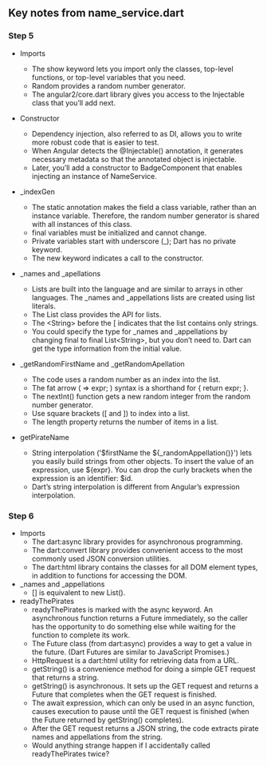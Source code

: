## Key notes from name_service.dart
### Step 5
- Imports
  - The show keyword lets you import only the classes, top-level functions, or top-level variables that you need.
  - Random provides a random number generator.
  - The angular2/core.dart library gives you access to the Injectable class that you’ll add next.
- Constructor
  - Dependency injection, also referred to as DI, allows you to write more robust code that is easier to test.
  - When Angular detects the @Injectable() annotation, it generates necessary metadata so that the annotated object is injectable.
  - Later, you’ll add a constructor to BadgeComponent that enables injecting an instance of NameService.
- \_indexGen
  - The static annotation makes the field a class variable, rather than an instance variable. Therefore, the random number generator is shared with all instances of this class.
  - final variables must be initialized and cannot change.
  - Private variables start with underscore (\_); Dart has no private keyword.
  - The new keyword indicates a call to the constructor.
- \_names and \_apellations
  - Lists are built into the language and are similar to arrays in other languages. The \_names and \_appellations lists are created using list literals.
  - The List class provides the API for lists.
  - The \<String\> before the \[ indicates that the list contains only strings.
  - You could specify the type for \_names and \_appellations by changing final to final List\<String\>, but you don’t need to. Dart can get the type information from the initial value.

- \_getRandomFirstName and \_getRandomApellation
  - The code uses a random number as an index into the list.
  - The fat arrow ( => expr; ) syntax is a shorthand for { return expr; }.
  - The nextInt() function gets a new random integer from the random number generator.
  - Use square brackets ([ and ]) to index into a list.
  - The length property returns the number of items in a list.
- getPirateName
  - String interpolation ('$firstName the ${_randomAppellation()}') lets you easily build strings from other objects. To insert the value of an expression, use ${expr}. You can drop the curly brackets when the expression is an identifier: $id.
  - Dart’s string interpolation is different from Angular’s expression interpolation.

### Step 6
- Imports
  - The dart:async library provides for asynchronous programming.
  - The dart:convert library provides convenient access to the most commonly used JSON conversion utilities.
  - The dart:html library contains the classes for all DOM element types, in addition to functions for accessing the DOM.
- \_names and \_appellations
  - <String>[] is equivalent to new List<String>().
- readyThePirates
  - readyThePirates is marked with the async keyword. An asynchronous function returns a Future immediately, so the caller has the opportunity to do something else while waiting for the function to complete its work.
  - The Future class (from dart:async) provides a way to get a value in the future. (Dart Futures are similar to JavaScript Promises.)
  - HttpRequest is a dart:html utility for retrieving data from a URL.
  - getString() is a convenience method for doing a simple GET request that returns a string.
  - getString() is asynchronous. It sets up the GET request and returns a Future that completes when the GET request is finished.
  - The await expression, which can only be used in an async function, causes execution to pause until the GET request is finished (when the Future returned by getString() completes).
  - After the GET request returns a JSON string, the code extracts pirate names and appellations from the string.
  - Would anything strange happen if I accidentally called readyThePirates twice?
